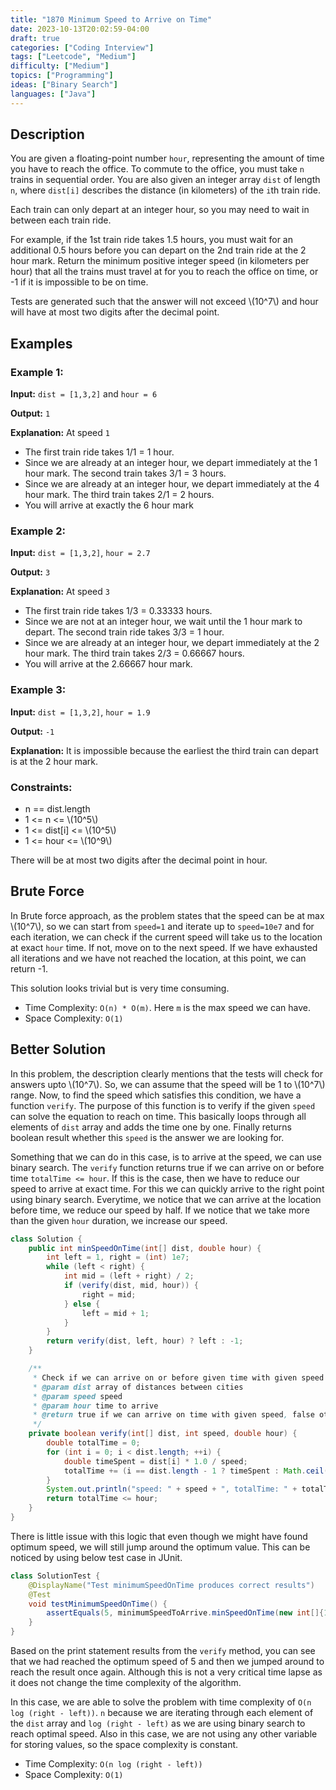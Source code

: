 ```yaml
---
title: "1870 Minimum Speed to Arrive on Time"
date: 2023-10-13T20:02:59-04:00
draft: true
categories: ["Coding Interview"]
tags: ["Leetcode", "Medium"]
difficulty: ["Medium"]
topics: ["Programming"]
ideas: ["Binary Search"]
languages: ["Java"]
---
```


## Description

You are given a floating-point number `hour`, representing the amount of time you have to reach the office. To commute to the office, you must take `n` trains in sequential order. You are also given an integer array `dist` of length `n`, where `dist[i]` describes the distance (in kilometers) of the `i`th train ride.

Each train can only depart at an integer hour, so you may need to wait in between each train ride.

For example, if the 1st train ride takes 1.5 hours, you must wait for an additional 0.5 hours before you can depart on the 2nd train ride at the 2 hour mark.
Return the minimum positive integer speed (in kilometers per hour) that all the trains must travel at for you to reach the office on time, or -1 if it is impossible to be on time.

Tests are generated such that the answer will not exceed \\(10^7\\) and hour will have at most two digits after the decimal point.

## Examples

### Example 1:

**Input:** `dist = [1,3,2]`  and `hour = 6`

**Output:** `1`

**Explanation:** At speed `1`

- The first train ride takes 1/1 = 1 hour.
- Since we are already at an integer hour, we depart immediately at the 1 hour mark. The second train takes 3/1 = 3 hours.
- Since we are already at an integer hour, we depart immediately at the 4 hour mark. The third train takes 2/1 = 2 hours.
- You will arrive at exactly the 6 hour mark

### Example 2:

**Input:** `dist = [1,3,2]`, `hour = 2.7`

**Output:** `3`

**Explanation:** At speed `3`

- The first train ride takes 1/3 = 0.33333 hours.
- Since we are not at an integer hour, we wait until the 1 hour mark to depart. The second train ride takes 3/3 = 1 hour.
- Since we are already at an integer hour, we depart immediately at the 2 hour mark. The third train takes 2/3 = 0.66667 hours.
- You will arrive at the 2.66667 hour mark.

### Example 3:

**Input:** `dist = [1,3,2]`, `hour = 1.9`

**Output:** `-1`

**Explanation:** It is impossible because the earliest the third train can depart is at the 2 hour mark.

### Constraints:

- n == dist.length
- 1 <= n <= \\(10^5\\)
- 1 <= dist[i] <= \\(10^5\\)
- 1 <= hour <= \\(10^9\\)

There will be at most two digits after the decimal point in hour.

## Brute Force

In Brute force approach, as the problem states that the speed can be at max \\(10^7\\), so we can start from `speed=1` and iterate up to `speed=10e7` and for each iteration, we can check if the current speed will take us to the location at exact `hour` time. If not, move on to the next speed. If we have exhausted all iterations and we have not reached the location, at this point, we can return -1.

This solution looks trivial but is very time consuming.

- Time Complexity: `O(n) * O(m)`. Here `m` is the max speed we can have.
- Space Complexity: `O(1)`

## Better Solution

In this problem, the description clearly mentions that the tests will check for answers upto \\(10^7\\). So, we can assume that the speed will be 1 to \\(10^7\\) range. Now, to find the speed which satisfies this condition, we have a function `verify`. The purpose of this function is to verify if the given `speed` can solve the equation to reach on time. This basically loops through all elements of `dist` array and adds the time one by one. Finally returns boolean result whether this `speed` is the answer we are looking for.

Something that we can do in this case, is to arrive at the speed, we can use binary search. The `verify` function returns true if we can arrive on or before time `totalTime <= hour`. If this is the case, then we have to reduce our speed to arrive at exact time. For this we can quickly arrive to the right point using binary search. Everytime, we notice that we can arrive at the location before time, we reduce our speed by half. If we notice that we take more than the given `hour` duration, we increase our speed. 

```java
class Solution {
    public int minSpeedOnTime(int[] dist, double hour) {
        int left = 1, right = (int) 1e7;
        while (left < right) {
            int mid = (left + right) / 2;
            if (verify(dist, mid, hour)) {
                right = mid;
            } else {
                left = mid + 1;
            }
        }
        return verify(dist, left, hour) ? left : -1;
    }

    /**
     * Check if we can arrive on or before given time with given speed
     * @param dist array of distances between cities
     * @param speed speed
     * @param hour time to arrive
     * @return true if we can arrive on time with given speed, false otherwise
     */
    private boolean verify(int[] dist, int speed, double hour) {
        double totalTime = 0;
        for (int i = 0; i < dist.length; ++i) {
            double timeSpent = dist[i] * 1.0 / speed;
            totalTime += (i == dist.length - 1 ? timeSpent : Math.ceil(timeSpent));
        }
        System.out.println("speed: " + speed + ", totalTime: " + totalTime + ", hour: " + hour);
        return totalTime <= hour;
    }
}
```

There is little issue with this logic that even though we might have found optimum speed, we will still jump around the optimum value. This can be noticed by using below test case in JUnit.

```java
class SolutionTest {
    @DisplayName("Test minimumSpeedOnTime produces correct results")
    @Test
    void testMinimumSpeedOnTime() {
        assertEquals(5, minimumSpeedToArrive.minSpeedOnTime(new int[]{1, 4, 3, 2, 5, 6}, 6.2));
    }
}
```

Based on the print statement results from the `verify` method, you can see that we had reached the optimum speed of 5 and then we jumped around to reach the result once again. Although this is not a very critical time lapse as it does not change the time complexity of the algorithm.

In this case, we are able to solve the problem with time complexity of `O(n log (right - left))`. `n` because we are iterating through each element of the `dist` array and `log (right - left)` as we are using binary search to reach optimal speed. Also in this case, we are not using any other variable for storing values, so the space complexity is constant.

- Time Complexity: `O(n log (right - left))`
- Space Complexity: `O(1)`